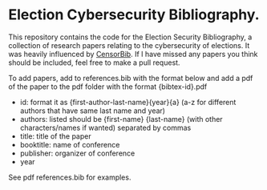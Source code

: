 # Election Cybersecurity Bibliography.

This repository contains the code for the Election Security Bibliography, 
a collection of research papers relating to the cybersecurity of elections.
It was heavily influenced by [CensorBib](https://censorbib.nymity.ch/). 
If I have missed any papers you think should be included, feel free to make a 
pull request.

To add papers, add to references.bib with the format below and add a pdf of the paper to the pdf folder with the format {bibtex-id}.pdf
- id: format it as {first-author-last-name}{year}{a} (a-z for different authors that have same last name and year)
- authors: listed should be {first-name} {last-name} (with other characters/names if wanted) separated by commas
- title: title of the paper
- booktitle: name of conference
- publisher: organizer of conference
- year

See pdf references.bib for examples.

